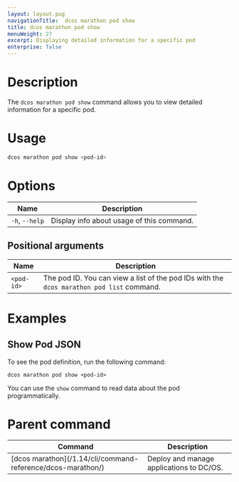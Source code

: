 ```yaml
---
layout: layout.pug
navigationTitle:  dcos marathon pod show
title: dcos marathon pod show
menuWeight: 27
excerpt: Displaying detailed information for a specific pod
enterprise: false
---
```



# Description
The `dcos marathon pod show` command allows you to view detailed information for a specific pod.

# Usage

```bash
dcos marathon pod show <pod-id>
```

# Options

| Name |  Description |
|---------|-------------|
| `-h`, `--help` | Display info about usage of this command. |

## Positional arguments

| Name |  Description |
|---------|-------------|
| `<pod-id>`   | The pod ID. You can view a list of the pod IDs with the `dcos marathon pod list` command.|



# Examples

## Show Pod JSON
To see the pod definition, run the following command:
```
dcos marathon pod show <pod-id>
```
You can use the `show` command to read data about the pod programmatically.

# Parent command

| Command | Description |
|---------|-------------|
| [dcos marathon]\(/1.14/cli/command-reference/dcos-marathon/) | Deploy and manage applications to DC/OS. |
